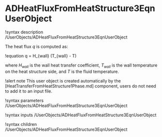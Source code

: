 # ADHeatFluxFromHeatStructure3EqnUserObject

!syntax description /UserObjects/ADHeatFluxFromHeatStructure3EqnUserObject

The heat flux $q$ is computed as:

!equation
q = H_{wall} (T_{wall} - T)

where $H_{wall}$ is the wall heat transfer coefficient, $T_{wall}$ is the wall temperature on the
heat structure side, and $T$ is the fluid temperature.

!alert note
This user object is created automatically by the [HeatTransferFromHeatStructure1Phase.md]
component, users do not need to add it to an input file.

!syntax parameters /UserObjects/ADHeatFluxFromHeatStructure3EqnUserObject

!syntax inputs /UserObjects/ADHeatFluxFromHeatStructure3EqnUserObject

!syntax children /UserObjects/ADHeatFluxFromHeatStructure3EqnUserObject
